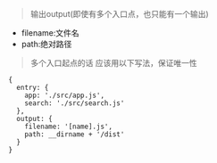 > 输出output(即使有多个入口点，也只能有一个输出)
* filename:文件名
* path:绝对路径
> 多个入口起点的话 应该用以下写法，保证唯一性
```
{
  entry: {
    app: './src/app.js',
    search: './src/search.js'
  },
  output: {
    filename: '[name].js',
    path: __dirname + '/dist'
  }
}
```

